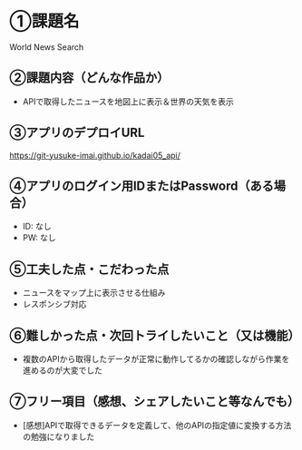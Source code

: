 # ①課題名
World News Search

## ②課題内容（どんな作品か）
- APIで取得したニュースを地図上に表示＆世界の天気を表示

## ③アプリのデプロイURL
https://git-yusuke-imai.github.io/kadai05_api/

## ④アプリのログイン用IDまたはPassword（ある場合）
- ID: なし
- PW: なし

## ⑤工夫した点・こだわった点
- ニュースをマップ上に表示させる仕組み
- レスポンシブ対応


## ⑥難しかった点・次回トライしたいこと（又は機能）
- 複数のAPIから取得したデータが正常に動作してるかの確認しながら作業を進めるのが大変でした



## ⑦フリー項目（感想、シェアしたいこと等なんでも）
- [感想]APIで取得できるデータを定義して、他のAPIの指定値に変換する方法の勉強になりました
